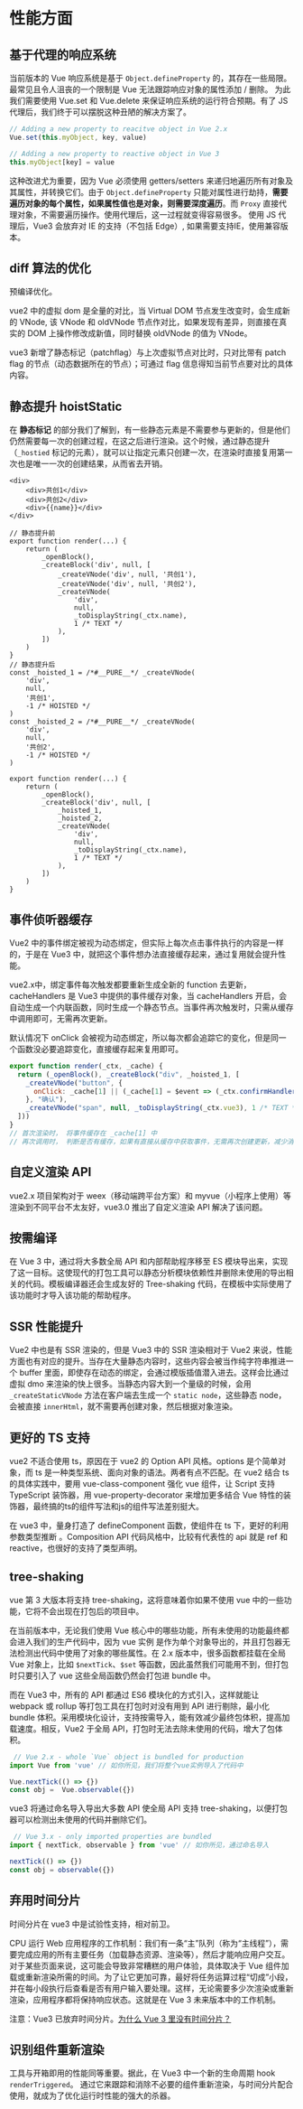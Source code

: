 # 性能方面

## 基于代理的响应系统

当前版本的 Vue 响应系统是基于 `Object.defineProperty` 的，其存在一些局限。最常见且令人沮丧的一个限制是 Vue 无法跟踪响应对象的属性添加 / 删除。
为此我们需要使用 Vue.set 和 Vue.delete 来保证响应系统的运行符合预期。有了 JS 代理后，我们终于可以摆脱这种丑陋的解决方案了。

```javascript
// Adding a new property to reacitve object in Vue 2.x
Vue.set(this.myObject, key, value)

// Adding a new property to reactive object in Vue 3
this.myObject[key] = value
```

这种改进尤为重要，因为 Vue 必须使用 getters/setters 来递归地遍历所有对象及其属性，并转换它们。由于 `Object.defineProperty` 只能对属性进行劫持，**需要遍历对象的每个属性，如果属性值也是对象，则需要深度遍历**。而  `Proxy` 直接代理对象，不需要遍历操作。使用代理后，这一过程就变得容易很多。
使用 JS 代理后，Vue3 会放弃对 IE 的支持（不包括 Edge）, 如果需要支持IE，使用兼容版本。

## diff 算法的优化

预编译优化。

vue2 中的虚拟 dom 是全量的对比，当 Virtual DOM 节点发生改变时，会生成新的 VNode, 该 VNode 和 oldVNode 节点作对比，如果发现有差异，则直接在真实的 DOM 上操作修改成新值，同时替换 oldVNode 的值为 VNode。

vue3 新增了静态标记（patchflag）与上次虚拟节点对比时，只对比带有 patch flag 的节点（动态数据所在的节点）；可通过 flag 信息得知当前节点要对比的具体内容。

## 静态提升 hoistStatic

在 **静态标记** 的部分我们了解到，有一些静态元素是不需要参与更新的，但是他们仍然需要每一次的创建过程，在这之后进行渲染。这个时候，通过静态提升（`_hostied` 标记的元素），就可以让指定元素只创建一次，在渲染时直接复用第一次也是唯一一次的创建结果，从而省去开销。

```vue
<div>
    <div>共创1</div>
    <div>共创2</div>
    <div>{{name}}</div>
</div>

// 静态提升前
export function render(...) {
    return (
        _openBlock(),
        _createBlock('div', null, [
            _createVNode('div', null, '共创1'),
            _createVNode('div', null, '共创2'),
            _createVNode(
                'div',
                null,
                _toDisplayString(_ctx.name),
                1 /* TEXT */
            ),
        ])
    )
}
// 静态提升后
const _hoisted_1 = /*#__PURE__*/ _createVNode(
    'div',
    null,
    '共创1',
    -1 /* HOISTED */
)
const _hoisted_2 = /*#__PURE__*/ _createVNode(
    'div',
    null,
    '共创2',
    -1 /* HOISTED */
)

export function render(...) {
    return (
        _openBlock(),
        _createBlock('div', null, [
            _hoisted_1,
            _hoisted_2,
            _createVNode(
                'div',
                null,
                _toDisplayString(_ctx.name),
                1 /* TEXT */
            ),
        ])
    )
}
```

## 事件侦听器缓存

Vue2 中的事件绑定被视为动态绑定，但实际上每次点击事件执行的内容是一样的，于是在 Vue3 中，就把这个事件想办法直接缓存起来，通过复用就会提升性能。

vue2.x中，绑定事件每次触发都要重新生成全新的 function 去更新，cacheHandlers 是 Vue3 中提供的事件缓存对象，当 cacheHandlers 开启，会自动生成一个内联函数，同时生成一个静态节点。当事件再次触发时，只需从缓存中调用即可，无需再次更新。

默认情况下 onClick 会被视为动态绑定，所以每次都会追踪它的变化，但是同一个函数没必要追踪变化，直接缓存起来复用即可。

```js
export function render(_ctx, _cache) {
  return (_openBlock(), _createBlock("div", _hoisted_1, [
    _createVNode("button", {
      onClick: _cache[1] || (_cache[1] = $event => (_ctx.confirmHandler($event)))
    }, "确认"),
    _createVNode("span", null, _toDisplayString(_ctx.vue3), 1 /* TEXT */)
  ]))
}
// 首次渲染时， 将事件缓存在 _cache[1] 中
// 再次调用时， 判断是否有缓存，如果有直接从缓存中获取事件，无需再次创建更新，减少消耗 
```

## 自定义渲染 API

vue2.x 项目架构对于 weex（移动端跨平台方案）和 myvue（小程序上使用）等渲染到不同平台不太友好，vue3.0 推出了自定义渲染 API 解决了该问题。

## 按需编译

在 Vue 3 中，通过将大多数全局 API 和内部帮助程序移至 ES 模块导出来，实现了这一目标。这使现代的打包工具可以静态分析模块依赖性并删除未使用的导出相关的代码。模板编译器还会生成友好的 Tree-shaking 代码，在模板中实际使用了该功能时才导入该功能的帮助程序。

## SSR 性能提升

Vue2 中也是有 SSR 渲染的，但是 Vue3 中的 SSR 渲染相对于 Vue2 来说，性能方面也有对应的提升。当存在大量静态内容时，这些内容会被当作纯字符串推进一个 buffer 里面，即使存在动态的绑定，会通过模版插值潜入进去。这样会比通过虚拟 dmo 来渲染的快上很多。当静态内容大到一个量级的时候，会用 `_createStaticVNode` 方法在客户端去生成一个 `static node`，这些静态 node，会被直接 `innerHtml`，就不需要再创建对象，然后根据对象渲染。

## 更好的 TS 支持

vue2 不适合使用 ts，原因在于 vue2 的 Option API 风格。options 是个简单对象，而 ts 是一种类型系统、面向对象的语法。两者有点不匹配。在 vue2 结合 ts 的具体实践中，要用 vue-class-component 强化 vue 组件，让 Script 支持 TypeScript 装饰器，用 vue-property-decorator 来增加更多结合 Vue 特性的装饰器，最终搞的ts的组件写法和js的组件写法差别挺大。

在 vue3 中，量身打造了 defineComponent 函数，使组件在 ts 下，更好的利用参数类型推断 。Composition API 代码风格中，比较有代表性的 api 就是 ref 和 reactive，也很好的支持了类型声明。

## tree-shaking

vue 第 3 大版本将支持 tree-shaking，这将意味着你如果不使用 vue 中的一些功能，它将不会出现在打包后的项目中。

在当前版本中，无论我们使用 Vue 核心中的哪些功能，所有未使用的功能最终都会进入我们的生产代码中，因为 vue 实例
是作为单个对象导出的，并且打包器无法检测出代码中使用了对象的哪些属性。在 2.x 版本中，很多函数都挂载在全局 Vue 对象上，比如 `$nextTick`、`$set` 等函数，因此虽然我们可能用不到，但打包时只要引入了 vue 这些全局函数仍然会打包进 bundle 中。

而在 Vue3 中，所有的 API 都通过 ES6 模块化的方式引入，这样就能让 webpack 或 rollup 等打包工具在打包时对没有用到 API 进行剔除，最小化 bundle 体积。采用模块化设计，支持按需导入，能有效减少最终包体积，提高加载速度。相反，Vue2 于全局 API，打包时无法去除未使用的代码，增大了包体积。

```javascript
 // Vue 2.x - whole `Vue` object is bundled for production
import Vue from 'vue' // 如你所见，我们将整个vue实例导入了代码中

Vue.nextTick(() => {})
const obj =  Vue.observable({})
```

vue3 将通过命名导入导出大多数 API 使全局 API 支持 tree-shaking，以便打包器可以检测出未使用的代码并删除它们。

```javascript
 // Vue 3.x - only imported properties are bundled
import { nextTick, observable } from 'vue' // 如你所见，通过命名导入

nextTick(() => {})
const obj = observable({})
```

## 弃用时间分片

时间分片在 vue3 中是试验性支持，相对前卫。

CPU 运行 Web 应用程序的工作机制：我们有一条“主”队列（称为“主线程”），需要完成应用的所有主要任务（加载静态资源、渲染等），然后才能响应用户交互。对于某些页面来说，这可能会导致非常糟糕的用户体验，具体取决于 Vue 组件加载或重新渲染所需的时间。为了让它更加可靠，最好将任务运算过程“切成”小段，并在每小段执行后查看是否有用户输入要处理。这样，无论需要多少次渲染或重新渲染，应用程序都将保持响应状态。这就是在 Vue 3 未来版本中的工作机制。

注意：Vue3 已放弃时间分片。[为什么 Vue 3 里没有时间分片？](https://mp.weixin.qq.com/s/wclLaG4dTjlWjqvmiMMEXg)
## 识别组件重新渲染

工具与开箱即用的性能同等重要。据此，在 Vue3 中一个新的生命周期 hook `renderTriggered`。
通过它来跟踪和消除不必要的组件重新渲染，与时间分片配合使用，就成为了优化运行时性能的强大的杀器。
